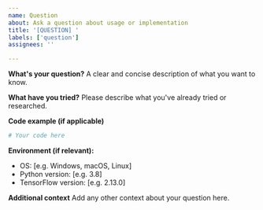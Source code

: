 ```yaml
---
name: Question
about: Ask a question about usage or implementation
title: '[QUESTION] '
labels: ['question']
assignees: ''

---
```


**What's your question?**
A clear and concise description of what you want to know.

**What have you tried?**
Please describe what you've already tried or researched.

**Code example (if applicable)**
```python
# Your code here
```

**Environment (if relevant):**
 - OS: [e.g. Windows, macOS, Linux]
 - Python version: [e.g. 3.8]
 - TensorFlow version: [e.g. 2.13.0]

**Additional context**
Add any other context about your question here. 